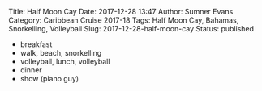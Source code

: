 Title: Half Moon Cay
Date: 2017-12-28 13:47
Author: Sumner Evans
Category: Caribbean Cruise 2017-18
Tags: Half Moon Cay, Bahamas, Snorkelling, Volleyball
Slug: 2017-12-28-half-moon-cay
Status: published

- breakfast
- walk, beach, snorkelling
- volleyball, lunch, volleyball
- dinner
- show (piano guy)
